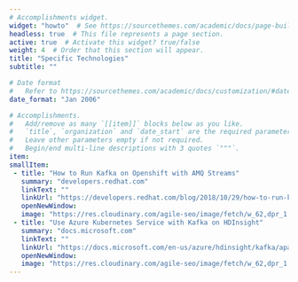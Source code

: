 ```yaml
---
# Accomplishments widget.
widget: "howto"  # See https://sourcethemes.com/academic/docs/page-builder/
headless: true  # This file represents a page section.
active: true  # Activate this widget? true/false
weight: 4  # Order that this section will appear.
title: "Specific Technologies"
subtitle: ""

# Date format
#   Refer to https://sourcethemes.com/academic/docs/customization/#date-format
date_format: "Jan 2006"

# Accomplishments.
#   Add/remove as many `[[item]]` blocks below as you like.
#   `title`, `organization` and `date_start` are the required parameters.
#   Leave other parameters empty if not required.
#   Begin/end multi-line descriptions with 3 quotes `"""`.
item:
smallItem: 
 - title: "How to Run Kafka on Openshift with AMQ Streams"
   summary: "developers.redhat.com"
   linkText: ""
   linkUrl: "https://developers.redhat.com/blog/2018/10/29/how-to-run-kafka-on-openshift-the-enterprise-kubernetes-with-amq-streams/"
   openNewWindow: 
   image: "https://res.cloudinary.com/agile-seo/image/fetch/w_62,dpr_1.0,d_blank_am8gzx.png/https%3A%2F%2Flogo.clearbit.com%2Fdevelopers.redhat.com%3Fsize%3D250"
 - title: "Use Azure Kubernetes Service with Kafka on HDInsight"
   summary: "docs.microsoft.com"
   linkText: ""
   linkUrl: "https://docs.microsoft.com/en-us/azure/hdinsight/kafka/apache-kafka-azure-container-services"
   openNewWindow: 
   image: "https://res.cloudinary.com/agile-seo/image/fetch/w_62,dpr_1.0,d_blank_am8gzx.png/https%3A%2F%2Flogo.clearbit.com%2Fdocs.microsoft.com%3Fsize%3D250"
---
```

